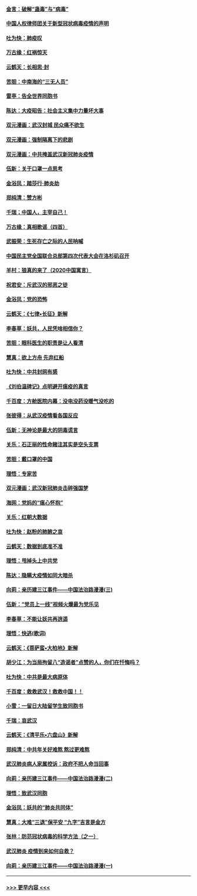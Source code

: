 #### [金言：破解“蛊毒”与“病毒”](../pages/nsc993/n11864103.md?t=02131431) 
#### [中国人权律师团关于新型冠状病毒疫情的声明](../pages/nsc993/n11864249.md?t=02131431) 
#### [吐为快：肺疫叹](../pages/nsc993/n11864027.md?t=02131431) 
#### [万古缘：红祸惊天](../pages/nsc993/n11864079.md?t=02131431) 
#### [云鹤天：长相思‧封](../pages/nsc993/n11864006.md?t=02131431) 
#### [苦胆：中南海的“三无人员”](../pages/nsc993/n11862997.md?t=02131431) 
#### [雷亭：告全世界同胞书](../pages/nsc993/n11862572.md?t=02131431) 
#### [陈达：大疫昭告：社会主义集中力量坏大事](../pages/nsc993/n11859419.md?t=02131431) 
#### [双元漫画：武汉封城 民众痛不欲生](../pages/nsc993/n11859287.md?t=02131431) 
#### [双元漫画：强制隔离下的悲剧](../pages/nsc993/n11859244.md?t=02131431) 
#### [双元漫画：中共掩盖武汉新冠肺炎疫情](../pages/nsc993/n11858249.md?t=02131431) 
#### [伍新：关于口罩一点思考](../pages/nsc993/n11859195.md?t=02131431) 
#### [金浴凤：踏莎行‧肺炎劫](../pages/nsc993/n11858227.md?t=02131431) 
#### [郑纯清：赞方彬](../pages/nsc993/n11856803.md?t=02131431) 
#### [千瑞；中国人，主宰自己！](../pages/nsc993/n11856793.md?t=02131431) 
#### [万古缘：真相歌谣（四首）](../pages/nsc993/n11856263.md?t=02131431) 
#### [武振荣：生死存亡之际的人民呐喊](../pages/nsc993/n11856256.md?t=02131431) 
#### [中国民主党全国联合总部第四次代表大会在洛杉矶召开](../pages/nsc993/n11856344.md?t=02131431) 
#### [羊村：狼真的来了（2020中国寓言）](../pages/nsc993/n11856229.md?t=02131431) 
#### [祝君安：斥武汉的邪恶之徒](../pages/nsc993/n11855861.md?t=02131431) 
#### [金浴凤：党的恐怖](../pages/nsc993/n11855849.md?t=02131431) 
#### [云鹤天：《七律▪长征》新解](../pages/nsc993/n11855479.md?t=02131431) 
#### [李春草：妖共，人民凭啥相信你？](../pages/nsc993/n11855196.md?t=02131431) 
#### [苦胆：眼科医生的职责是让人看清](../pages/nsc993/n11853840.md?t=02131431) 
#### [慧真：欲上方舟 先弃红船](../pages/nsc993/n11853483.md?t=02131431) 
#### [吐为快：中共封网有感](../pages/nsc993/n11852575.md?t=02131431) 
#### [《刘伯温碑记》点明避开瘟疫的真言](../pages/nsc993/n11852128.md?t=02131431) 
#### [千百度：方舱医院内幕：没电没药没暖气没吃的](../pages/nsc993/n11850211.md?t=02131431) 
#### [张彼得：从武汉疫情看各国反应](../pages/nsc993/n11850102.md?t=02131431) 
#### [伍新：无神论是最大的阴毒谎言](../pages/nsc993/n11846129.md?t=02131431) 
#### [关乐：石正丽的性命赌注其实是空头支票](../pages/nsc993/n11846109.md?t=02131431) 
#### [苦胆：戴口罩的中国](../pages/nsc993/n11845576.md?t=02131431) 
#### [理悟：专家苦](../pages/nsc993/n11845564.md?t=02131431) 
#### [双元漫画：武汉新冠肺炎击碎强国梦](../pages/nsc993/n11843320.md?t=02131431) 
#### [海网：党妈的“瘟心怀抱”](../pages/nsc993/n11840740.md?t=02131431) 
#### [关乐：红朝大数据](../pages/nsc993/n11840675.md?t=02131431) 
#### [吐为快：赵粉的肺腑之哀](../pages/nsc993/n11840618.md?t=02131431) 
#### [云鹤天：数据到底准不准](../pages/nsc993/n11840325.md?t=02131431) 
#### [理悟：甩掉头上中共党](../pages/nsc993/n11838826.md?t=02131431) 
#### [陈达：隐瞒大疫情如同大暗杀](../pages/nsc993/n11838771.md?t=02131431) 
#### [向莉：亲历建三江事件——中国法治路漫漫(三)](../pages/nsc993/n11831825.md?t=02131431) 
#### [伍新：“党员上一线”视频火爆最为党乐见](../pages/nsc993/n11838200.md?t=02131431) 
#### [李春草：不能让妖共再逍遥](../pages/nsc993/n11838102.md?t=02131431) 
#### [理悟：快逃(歌词)](../pages/nsc993/n11838083.md?t=02131431) 
#### [云鹤天：《菩萨蛮▪大柏地》新解](../pages/nsc993/n11838059.md?t=02131431) 
#### [胡少江：为当局拘留八“造谣者”点赞的人，你们在忏悔吗？](../pages/nsc993/n11836801.md?t=02131431) 
#### [吐为快：中共是最大病原体](../pages/nsc993/n11836748.md?t=02131431) 
#### [千百度：救救武汉！救救中国！！](../pages/nsc993/n11836145.md?t=02131431) 
#### [小雪：一留日大陆留学生致同胞书](../pages/nsc993/n11834624.md?t=02131431) 
#### [千瑞：哀武汉](../pages/nsc993/n11833647.md?t=02131431) 
#### [云鹤天：《清平乐▪六盘山》新解](../pages/nsc993/n11833611.md?t=02131431) 
#### [郑纯清：中共年关好难熬 熬过更难熬](../pages/nsc993/n11833489.md?t=02131431) 
#### [武汉肺炎病人家属控诉：政府不把人命当回事](../pages/nsc993/n11833205.md?t=02131431) 
#### [向莉：亲历建三江事件——中国法治路漫漫(二)](../pages/nsc993/n11829102.md?t=02131431) 
#### [理悟：致武汉同胞](../pages/nsc993/n11831522.md?t=02131431) 
#### [金浴凤：妖共的“肺炎共同体”](../pages/nsc993/n11829448.md?t=02131431) 
#### [慧真：大难“三退”保平安 “九字”吉言是金方](../pages/nsc993/n11829501.md?t=02131431) 
#### [张林：防范冠状病毒的科学方法（之一）](../pages/nsc993/n11828618.md?t=02131431) 
#### [武汉肺炎 疫情到来如何自救？](../pages/nsc993/n11827632.md?t=02131431) 
#### [向莉：亲历建三江事件——中国法治路漫漫(一)](../pages/nsc993/n11827190.md?t=02131431) 

----
#### [ >>> 更早内容 <<< ](../indexes/nsc993-earlier.md)
